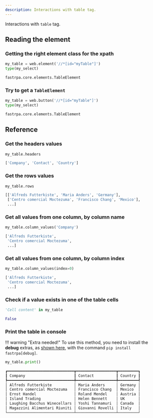 ```yaml
---
description: Interactions with table tag.
---
```


Interactions with `table` tag.

## Reading the element

### Getting the right element class for the xpath

```python linenums="1"
my_table = web.element('//*[id="myTable"]')
type(my_select)
```

```python title="Output"
fastrpa.core.elements.TableElement
```

### Try to get a `TableElement`

```python linenums="1"
my_table = web.button('//*[id="myTable"]')
type(my_select)
```

```python title="Output"
fastrpa.core.elements.TableElement
```

## Reference

### Get the headers values

```python linenums="1"
my_table.headers
```

```python title="Output"
['Company', 'Contact', 'Country']
```

### Get the rows values

```python linenums="1"
my_table.rows
```

```python title="Output"
[['Alfreds Futterkiste', 'Maria Anders', 'Germany'],
 ['Centro comercial Moctezuma', 'Francisco Chang', 'Mexico'],
 ...]
```

### Get all values from one column, by column name

```python linenums="1"
my_table.column_values('Company')
```

```python title="Output"
['Alfreds Futterkiste',
 'Centro comercial Moctezuma',
 ...]
```

### Get all values from one column, by column index

```python linenums="1"
my_table.column_values(index=0)
```

```python title="Output"
['Alfreds Futterkiste',
 'Centro comercial Moctezuma',
 ...]
```

### Check if a value exists in one of the table cells

```python linenums="1"
'Cell content' in my_table
```

```python title="Output"
False
```

### Print the table in console

!!! warning "Extra needed!"
    To use this method, you need to install the **debug** extras, as [shown here](../index.md#installation), with the command `pip install fastrpa[debug]`.

```python linenums="1"
my_table.print()
```

```python title="Output"
┏━━━━━━━━━━━━━━━━━━━━━━━━━━━━━━┳━━━━━━━━━━━━━━━━━━┳━━━━━━━━━┓
┃ Company                      ┃ Contact          ┃ Country ┃
┡━━━━━━━━━━━━━━━━━━━━━━━━━━━━━━╇━━━━━━━━━━━━━━━━━━╇━━━━━━━━━┩
│ Alfreds Futterkiste          │ Maria Anders     │ Germany │
│ Centro comercial Moctezuma   │ Francisco Chang  │ Mexico  │
│ Ernst Handel                 │ Roland Mendel    │ Austria │
│ Island Trading               │ Helen Bennett    │ UK      │
│ Laughing Bacchus Winecellars │ Yoshi Tannamuri  │ Canada  │
│ Magazzini Alimentari Riuniti │ Giovanni Rovelli │ Italy   │
└──────────────────────────────┴──────────────────┴─────────┘
```